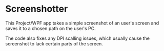 # Screenshotter

This Project/WPF app takes a simple screenshot of an user's screen and saves it to a chosen path on the user's PC.

The code also fixes any DPI scalling issues, which usually cause the screenshot to lack certain parts of the screen.
